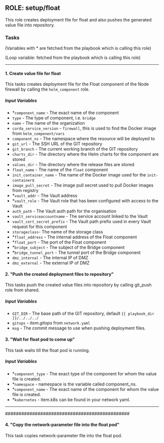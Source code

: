 [//]: # (##############################################################################################)
[//]: # (Copyright Accenture. All Rights Reserved.)
[//]: # (SPDX-License-Identifier: Apache-2.0)
[//]: # (##############################################################################################)

## ROLE: setup/float
This role creates deployment file for float and also pushes the generated value file into repository.

### Tasks
(Variables with * are fetched from the playbook which is calling this role)

(Loop variable: fetched from the playbook which is calling this role)

---

#### 1. Create value file for float
This tasks creates deployment file for the Float component of the Node firewall by calling the `helm_component` role.
##### Input Variables
- *`component_name` - The exact name of the component
- `type` - The type of component, i.e. `bridge`
- `name` - The name of the organization
- `corda_service_version` - `firewall`, this is used to find the Docker image from `helm_component/vars`
- `component_ns` - The namespace where the resource will be deployed to
- `git_url` - The SSH URL of the GIT repository
- `git_branch` - The current working branch of the GIT repository
- `charts_dir` - The directory where the Helm charts for the component are stored
- `values_dir` - The directory where the release files are stored
- `float_name` - The name of the `float` component
- `init_container_name` - The name of the Docker image used for the `init-container`s
- `image_pull_secret` - The image pull secret used to pull Docker images from registry
- *`vault_addr` - The Vault address
- *`vault_role` - The Vault role that has been configured with access to the Vault
- `auth_path` - The Vault auth path for the organisation
- `vault_serviceaccountname` - The service account linked to the Vault
- `vault_cert_secret_prefix` - The Vault path prefix used in every Vault request for this component
- `storageclass`- The name of the storage class
- *`float_address` - The internal address of the Float component
- *`float_port` - The port of the Float component
- *`bridge_subject` - The subject of the Bridge component
- *`bridge_tunnel_port` - The tunnel port of the Bridge component
- `dmz_internal` - The internal IP of DMZ
- `dmz_external` - The external IP of DMZ


#### 2. "Push the created deployment files to repository"
This tasks push the created value files into repository by calling git_push role from shared.
##### Input Variables
- `GIT_DIR` - The base path of the GIT repository, default `{{ playbook_dir }}/../../../`
- `gitops` - *item.gitops* from `network.yaml`
- `msg` - The commit message to use when pushing deployment files.

#### 3. "Wait for float pod to come up"
This task waits till the float pod is running.
##### Input Variables
- *`component_type` - The exact type of the component for whom the value file is created.
- *`namespace` - namespace is the variable called component_ns.
- *`component_name` - The exact name of the component for whom the value file is created.
- *`kubernetes` - item.k8s can be found in your network yaml.

---

##############################################

#### 4. "Copy the network-parameter file into the float pod"
This task copies network-parameter file into the float pod.
